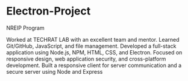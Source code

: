 # Electron-Project
NREIP Program

Worked at TECHRAT LAB with an excellent team and mentor. Learned Git/GitHub, JavaScript, and file management. Developed a full-stack application using Node.js, NPM, HTML, CSS, and Electron. Focused on responsive design, web application security, and cross-platform development. Built a responsive client for server communication and a secure server using Node and Express
